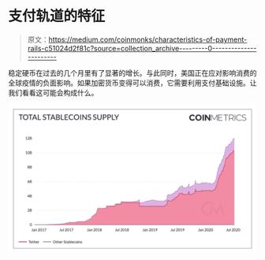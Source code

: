 # 支付轨道的特征

> 原文：<https://medium.com/coinmonks/characteristics-of-payment-rails-c51024d2f81c?source=collection_archive---------0----------------------->

稳定硬币在过去的几个月里有了显著的增长。与此同时，美国正在应对影响消费的全球疫情的负面影响。如果加密货币变得可以消费，它需要利用支付基础设施。让我们看看这可能会构成什么。

![](img/aa6ee8fe823abeaee30d9d19fce3615b.png)